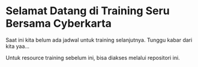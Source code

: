 # Selamat Datang di Training Seru Bersama Cyberkarta

Saat ini kita belum ada jadwal untuk training selanjutnya. Tunggu kabar dari kita yaa...

Untuk resource training sebelum ini, bisa diakses melalui repositori ini.